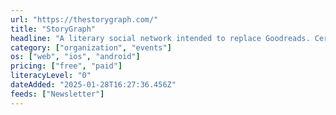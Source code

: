 ```yaml
---
url: "https://thestorygraph.com/"
title: "StoryGraph"
headline: "A literary social network intended to replace Goodreads. Certain analytics features are paywalled."
category: ["organization", "events"]
os: ["web", "ios", "android"]
pricing: ["free", "paid"]
literacyLevel: "0"
dateAdded: "2025-01-28T16:27:36.456Z"
feeds: ["Newsletter"]
---
```

